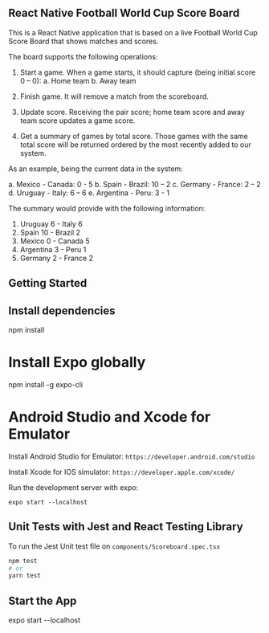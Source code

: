 ## React Native Football World Cup Score Board

This is a React Native application that is based on a live
Football World Cup Score Board that shows matches and scores.

The board supports the following operations:

1. Start a game. When a game starts, it should capture (being initial score 0 – 0):
   a. Home team
   b. Away team

2. Finish game. It will remove a match from the scoreboard.

3. Update score. Receiving the pair score; home team score and away team score
   updates a game score.

4. Get a summary of games by total score. Those games with the same total score will
   be returned ordered by the most recently added to our system.

As an example, being the current data in the system:

a. Mexico - Canada: 0 - 5
b. Spain - Brazil: 10 – 2
c. Germany - France: 2 – 2
d. Uruguay - Italy: 6 – 6
e. Argentina - Peru: 3 - 1

The summary would provide with the following information:

1. Uruguay 6 - Italy 6
2. Spain 10 - Brazil 2
3. Mexico 0 - Canada 5
4. Argentina 3 - Peru 1
5. Germany 2 - France 2

## Getting Started

## Install dependencies

npm install

# Install Expo globally

npm install -g expo-cli

# Android Studio and Xcode for Emulator

Install Android Studio for Emulator:
`https://developer.android.com/studio`

Install Xcode for IOS simulator:
`https://developer.apple.com/xcode/`

Run the development server with expo:

```
expo start --localhost

```

## Unit Tests with Jest and React Testing Library

To run the Jest Unit test file on `components/Scoreboard.spec.tsx`

```bash
npm test
# or
yarn test
```

## Start the App

expo start --localhost
